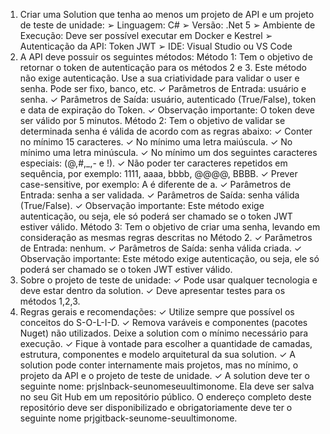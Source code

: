 1) Criar uma Solution que tenha ao menos um projeto de API e um
projeto de teste de unidade:
➢ Linguagem: C#
➢ Versão: .Net 5
➢ Ambiente de Execução: Deve ser possível executar em Docker e Kestrel
➢ Autenticação da API: Token JWT
➢ IDE: Visual Studio ou VS Code
2) A API deve possuir os seguintes métodos:
Método 1: Tem o objetivo de retornar o token de autenticação para os métodos 2 e 3.
Este método não exige autenticação. Use a sua criatividade para validar o user e senha.
Pode ser fixo, banco, etc.
✓ Parâmetros de Entrada: usuário e senha.
✓ Parâmetros de Saída: usuário, autenticado (True/False), token e data de
expiração do Token.
✓ Observação importante: O token deve ser válido por 5 minutos.
Método 2: Tem o objetivo de validar se determinada senha é válida de acordo com as
regras abaixo:
✓ Conter no mínimo 15 caracteres.
✓ No mínimo uma letra maiúscula.
✓ No mínimo uma letra minúscula.
✓ No mínimo um dos seguintes caracteres especiais: (@,#,_,- e !).
✓ Não poder ter caracteres repetidos em sequência, por exemplo: 1111,
aaaa, bbbb, @@@@, BBBB.
✓ Prever case-sensitive, por exemplo: A é diferente de a.
✓ Parâmetros de Entrada: senha a ser validada.
✓ Parâmetros de Saída: senha válida (True/False).
✓ Observação importante: Este método exige autenticação, ou seja, ele só
poderá ser chamado se o token JWT estiver válido.
Método 3: Tem o objetivo de criar uma senha, levando em consideração as mesmas
regras descritas no Método 2.
✓ Parâmetros de Entrada: nenhum.
✓ Parâmetros de Saída: senha válida criada.
✓ Observação importante: Este método exige autenticação, ou seja, ele só
poderá ser chamado se o token JWT estiver válido.
3) Sobre o projeto de teste de unidade:
✓ Pode usar qualquer tecnologia e deve estar dentro da solution.
✓ Deve apresentar testes para os métodos 1,2,3.
4) Regras gerais e recomendações:
✓ Utilize sempre que possível os conceitos do S-O-L-I-D.
✓ Remova varáveis e componentes (pacotes Nuget) não utilizados.
Deixe a solution com o mínimo necessário para execução.
✓ Fique à vontade para escolher a quantidade de camadas, estrutura,
componentes e modelo arquitetural da sua solution.
✓ A solution pode conter internamente mais projetos, mas no mínimo,
o projeto da API e o projeto de teste de unidade.
✓ A solution deve ter o seguinte nome: prjslnback-seunomeseuultimonome. Ela deve ser salva no seu Git Hub em um
repositório público. O endereço completo deste repositório deve ser
disponibilizado e obrigatoriamente deve ter o seguinte nome
prjgitback-seunome-seuultimonome.

